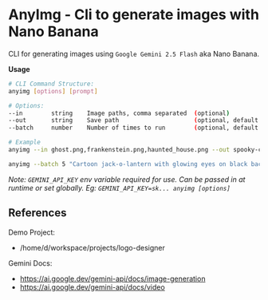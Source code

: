 # AnyImg - Cli to generate images with Nano Banana

CLI for generating images using `Google Gemini 2.5 Flash` aka Nano Banana.

**Usage**
```bash
# CLI Command Structure:
anyimg [options] [prompt]

# Options:
--in        string    Image paths, comma separated  (optional)
--out       string    Save path                     (optional, default is current directory anyimg_$timestamp.png)
--batch     number    Number of times to run        (optional, default is 1)

# Example
anyimg --in ghost.png,frankenstein.png,haunted_house.png --out spooky-card.png "Spooky halloween card. Text to include: \"Have a SpoOoOky Halloween!\". Colors: Black, White, Orange, Purple. Size: 3x4"

anyimg --batch 5 "Cartoon jack-o-lantern with glowing eyes on black background"
```

*Note: `GEMINI_API_KEY` env variable required for use. Can be passed in at runtime or set globally. Eg: `GEMINI_API_KEY=sk... anyimg [options]`*

## References

Demo Project:
- /home/d/workspace/projects/logo-designer

Gemini Docs:
- https://ai.google.dev/gemini-api/docs/image-generation
- https://ai.google.dev/gemini-api/docs/video
